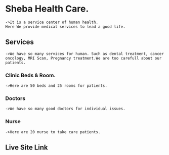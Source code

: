 # Sheba Health Care.
```
->It is a service center of human health.
Here We provide medical services to lead a good life.
```

## Services
```
->We have so many services for human. Such as dental treatment, cancer oncology, MRI Scan, Pregnancy treatment.We are too carefull about our patients.

```


### Clinic Beds & Room.
```
->Here are 50 beds and 25 rooms for patients.

```

### Doctors
```
->We have so many good doctors for individual issues.
```

### Nurse 
```
->Here are 20 nurse to take care patients.
```


## Live Site Link



